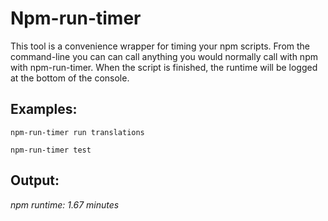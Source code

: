 # Npm-run-timer

This tool is a convenience wrapper for timing your npm scripts. From the command-line you can can call anything you would normally call with npm with npm-run-timer. When the script is finished, the runtime will be logged at the bottom of the console.

## Examples:

```
npm-run-timer run translations
```

```
npm-run-timer test
```

## Output:

*npm runtime: 1.67 minutes*